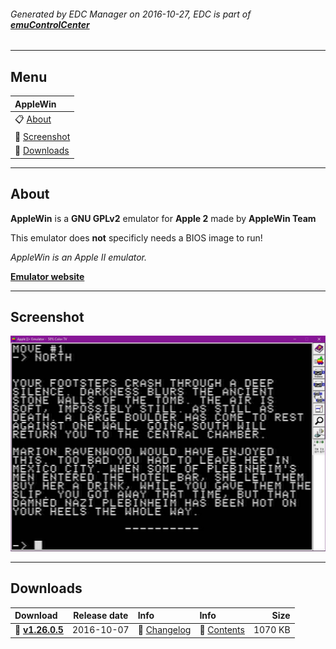 ###### Generated by EDC Manager on 2016-10-27, EDC is part of [**emuControlCenter**](https://github.com/PhoenixInteractiveNL/emuControlCenter/wiki)
***
## Menu
| **AppleWin** |
|:---------|
| :clipboard: [About](#about) |
| :sunrise: [Screenshot](#screenshot) |
| :floppy_disk: [Downloads](#downloads) |
***
## About
**AppleWin** is a **GNU GPLv2** emulator for **Apple 2** made by **AppleWin Team**

This emulator does **not** specificly needs a BIOS image to run!

_AppleWin is an Apple II emulator._

[**Emulator website**](http://github.com/AppleWin/AppleWin)
***
## Screenshot
![](https://raw.githubusercontent.com/PhoenixInteractiveNL/edc-masterhook/master/downloadhooks/applewin/applewin_screen.jpg)
***
## Downloads
| Download | Release date  | Info       | Info       | Size       |
|:---------|:-------------:|:-----------|:-----------|-----------:|
| :floppy_disk: [**v1.26.0.5**](https://github.com/PhoenixInteractiveNL/edc-repo0002/raw/master/applewin/1.26.0.5.7z) | 2016-10-07 | :page_facing_up: [Changelog](https://github.com/PhoenixInteractiveNL/edc-repo0002/blob/master/applewin/1.26.0.5_changelog.txt) | :mag_right: [Contents](https://github.com/PhoenixInteractiveNL/edc-repo0002/blob/master/applewin/1.26.0.5_contents.txt) | 1070 KB |
